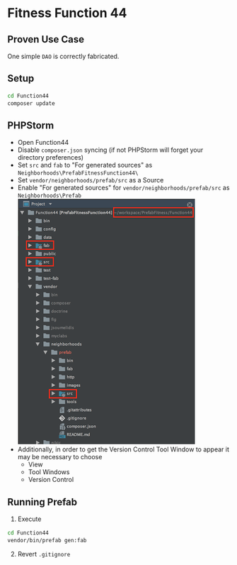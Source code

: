 # Fitness Function 44

## Proven Use Case
One simple `DAO` is correctly fabricated.

## Setup
```bash
cd Function44
composer update
```

## PHPStorm
* Open Function44
* Disable `composer.json` syncing (if not PHPStorm will forget your directory preferences)
* Set `src` and `fab` to "For generated sources" as `Neighborhoods\PrefabFitnessFunction44\`
* Set `vendor/neighborhoods/prefab/src` as a Source
* Enable "For generated sources" for `vendor/neighborhoods/prefab/src` as `Neighborhoods\Prefab`
![PHPStorm Project View](README/images/phpstorm-project-view.png)
* Additionally, in order to get the Version Control Tool Window to appear it may be necessary to choose
    * View
    * Tool Windows
    * Version Control

## Running Prefab
1. Execute
```bash
cd Function44
vendor/bin/prefab gen:fab
```
2. Revert `.gitignore`
